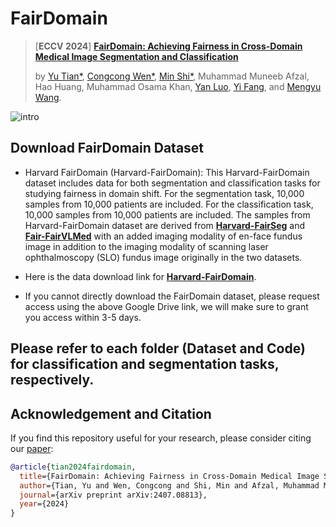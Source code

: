# FairDomain
> [**ECCV 2024**] [**FairDomain: Achieving Fairness in Cross-Domain Medical Image Segmentation and Classification**](https://arxiv.org/pdf/2407.08813)
>
> by [Yu Tian*](https://yutianyt.com/), [Congcong Wen*](https://wencc.xyz/), [Min Shi*](https://shiminxst.github.io/index.html), Muhammad Muneeb Afzal, Hao Huang, Muhammad Osama Khan, [Yan Luo](https://luoyan407.github.io/), [Yi Fang](https://engineering.nyu.edu/faculty/yi-fang), and [Mengyu Wang](https://ophai.hms.harvard.edu/team/dr-wang/).
>
![intro](https://github.com/Harvard-Ophthalmology-AI-Lab/FairDomain/assets/19222962/e6d5afe0-8262-473a-83e3-381b3f51cbbd)




## Download FairDomain Dataset
* Harvard FairDomain (Harvard-FairDomain): This Harvard-FairDomain dataset includes data for both segmentation and classification tasks for studying fairness in domain shift. For the segmentation task, 10,000 samples from 10,000 patients are included. For the classification task, 10,000 samples from 10,000 patients are included. The samples from Harvard-FairDomain dataset are derived from [**Harvard-FairSeg**](https://github.com/Harvard-Ophthalmology-AI-Lab/FairSeg) and [**Fair-FairVLMed**](https://github.com/Harvard-Ophthalmology-AI-Lab/FairCLIP) with an added imaging modality of en-face fundus image in addition to the imaging modality of scanning laser ophthalmoscopy (SLO) fundus image originally in the two datasets.
  
* Here is the data download link for [**Harvard-FairDomain**](https://drive.google.com/drive/folders/1huH93JVeXMj9rK6p1OZRub868vv0UK0O?usp=drive_link).

* If you cannot directly download the FairDomain dataset, please request access using the above Google Drive link, we will make sure to grant you access within 3-5 days. 


## Please refer to each folder (Dataset and Code) for classification and segmentation tasks, respectively.

## Acknowledgement and Citation


If you find this repository useful for your research, please consider citing our [paper](https://arxiv.org/pdf/2407.08813):

```bibtex
@article{tian2024fairdomain,
  title={FairDomain: Achieving Fairness in Cross-Domain Medical Image Segmentation and Classification},
  author={Tian, Yu and Wen, Congcong and Shi, Min and Afzal, Muhammad Muneeb and Huang, Hao and Khan, Muhammad Osama and Luo, Yan and Fang, Yi and Wang, Mengyu},
  journal={arXiv preprint arXiv:2407.08813},
  year={2024}
}

```
